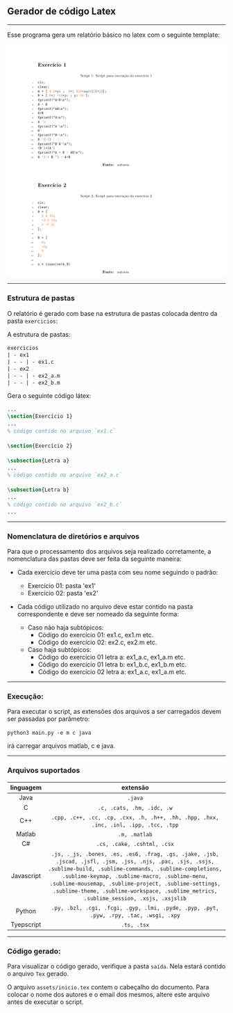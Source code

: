 ## Gerador de código Latex
---
Esse programa gera um relatório básico no latex com o seguinte template:

<img src='img/img_1.png'>

---

### Estrutura de pastas
O relatório é gerado com base na estrutura de pastas colocada dentro da pasta `exercicios`:

A estrutura de pastas:

```
exercicios
| - ex1
| - - | - ex1.c
| - ex2
| - - | - ex2_a.m
| - - | - ex2_b.m
```

Gera o seguinte código látex:

```tex
...
\section{Exercício 1}
...
% código contido no arquivo `ex1.c`

\section{Exercício 2}

\subsection{Letra a}
...
% código contido no arquivo `ex2_a.c`

\subsection{Letra b}
...
% código contido no arquivo `ex2_b.c`
...
```
---
### Nomenclatura de diretórios e arquivos
Para que o processamento dos arquivos seja realizado corretamente, a nomenclatura das pastas deve ser feita da seguinte maneira:

* Cada exercício deve ter uma pasta com seu nome seguindo o padrão:
    * Exercício 01: pasta 'ex1'
    * Exercício 02: pasta 'ex2'
* Cada código utilizado no arquivo deve estar contido na pasta correspondente e deve ser nomeado da seguinte forma:

    * Caso não haja subtópicos:
        - Código do exercício 01: ex1.c, ex1.m etc.
        - Código do exercício 02: ex2.c, ex2.m etc.
    * Caso haja subtópicos:
        - Código do exercício 01 letra a: ex1_a.c, ex1_a.m etc.
        - Código do exercício 01 letra b: ex1_b.c, ex1_b.m etc.
        - Código do exercício 02 letra a: ex1_a.c, ex1_a.m etc.

---
### Execução:

Para executar o script, as extensões dos arquivos a ser carregados devem ser passadas por parâmetro:

```python3 main.py -e m c java```

irá carregar arquivos matlab, c e java. 

---
### Arquivos suportados
| linguagem | extensão |
|:------:|:--------:|
| Java | `.java` |
| C | `.c, .cats, .hm, .idc, .w` |
| C++ | `.cpp, .c++, .cc, .cp, .cxx, .h, .h++, .hh, .hpp, .hxx, .inc, .inl, .ipp, .tcc, .tpp` |
| Matlab | `.m, .matlab` |
| C# | `.cs, .cake, .cshtml, .csx` |
| Javascript | `.js, ._js, .bones, .es, .es6, .frag, .gs, .jake, .jsb, .jscad, .jsfl, .jsm, .jss, .njs, .pac, .sjs, .ssjs, .sublime-build, .sublime-commands, .sublime-completions, .sublime-keymap, .sublime-macro, .sublime-menu, .sublime-mousemap, .sublime-project, .sublime-settings, .sublime-theme, .sublime-workspace, .sublime_metrics, .sublime_session, .xsjs, .xsjslib` |
| Python | `.py, .bzl, .cgi, .fcgi, .gyp, .lmi, .pyde, .pyp, .pyt, .pyw, .rpy, .tac, .wsgi, .xpy` |
| Tyepscript | `.ts, .tsx` |
---
### Código gerado:

Para visualizar o código gerado, verifique a pasta `saída`. Nela estará contido o arquivo `Tex` gerado.

O arquivo `assets/inicio.tex` contem o cabeçalho do documento. Para colocar o nome dos autores e o email dos mesmos, altere este arquivo antes de executar o script.
